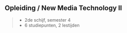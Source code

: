 Opleiding **/ New Media Technology II**
---------------------------------------

> - 2de schijf, semester 4
> - 6 studiepunten, 2 lestijden
